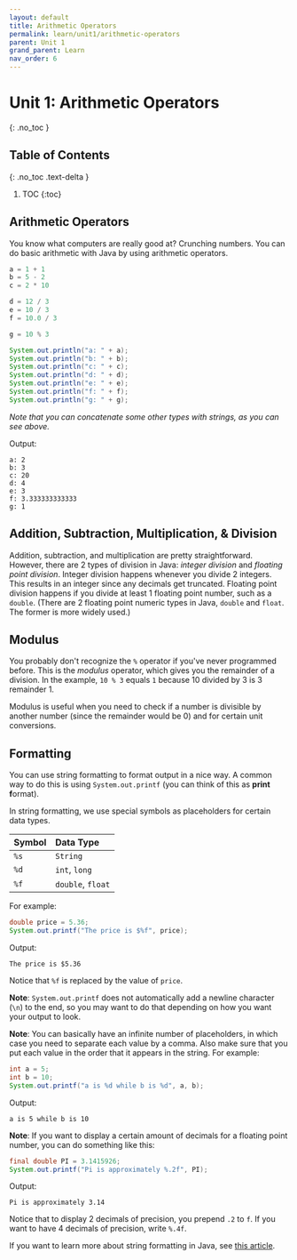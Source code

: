 ```yaml
---
layout: default
title: Arithmetic Operators
permalink: learn/unit1/arithmetic-operators
parent: Unit 1
grand_parent: Learn
nav_order: 6
---
```


<!-- prettier-ignore-start -->

# Unit 1: Arithmetic Operators
{: .no_toc }

## Table of Contents
{: .no_toc .text-delta }

1. TOC
{:toc}

<!-- prettier-ignore-end -->

## Arithmetic Operators

You know what computers are really good at? Crunching numbers. You can do basic
arithmetic with Java by using arithmetic operators.

```java
a = 1 + 1
b = 5 - 2
c = 2 * 10

d = 12 / 3
e = 10 / 3
f = 10.0 / 3

g = 10 % 3

System.out.println("a: " + a);
System.out.println("b: " + b);
System.out.println("c: " + c);
System.out.println("d: " + d);
System.out.println("e: " + e);
System.out.println("f: " + f);
System.out.println("g: " + g);
```

_Note that you can concatenate some other types with strings, as you can see
above._

Output:

```
a: 2
b: 3
c: 20
d: 4
e: 3
f: 3.333333333333
g: 1
```

## Addition, Subtraction, Multiplication, & Division

Addition, subtraction, and multiplication are pretty straightforward. However,
there are 2 types of division in Java: _integer division_ and _floating point
division_. Integer division happens whenever you divide 2 integers. This results
in an integer since any decimals get truncated. Floating point division happens
if you divide at least 1 floating point number, such as a `double`. (There are 2
floating point numeric types in Java, `double` and `float`. The former is more
widely used.)

## Modulus

You probably don't recognize the `%` operator if you've never programmed before.
This is the _modulus_ operator, which gives you the remainder of a division. In
the example, `10 % 3` equals `1` because 10 divided by 3 is 3 remainder 1.

Modulus is useful when you need to check if a number is divisible by another
number (since the remainder would be 0) and for certain unit conversions.

## Formatting

You can use string formatting to format output in a nice way. A common way to do
this is using `System.out.printf` (you can think of this as **print**
**f**ormat).

In string formatting, we use special symbols as placeholders for certain data
types.

| Symbol | Data Type         |
| :----- | :---------------- |
| `%s`   | `String`          |
| `%d`   | `int`, `long`     |
| `%f`   | `double`, `float` |

For example:

```java
double price = 5.36;
System.out.printf("The price is $%f", price);
```

Output:

```
The price is $5.36
```

Notice that `%f` is replaced by the value of `price`.

**Note**: `System.out.printf` does not automatically add a newline character
(`\n`) to the end, so you may want to do that depending on how you want your
output to look.

**Note**: You can basically have an infinite number of placeholders, in which
case you need to separate each value by a comma. Also make sure that you put
each value in the order that it appears in the string. For example:

```java
int a = 5;
int b = 10;
System.out.printf("a is %d while b is %d", a, b);
```

Output:

```
a is 5 while b is 10
```

**Note**: If you want to display a certain amount of decimals for a floating
point number, you can do something like this:

```java
final double PI = 3.1415926;
System.out.printf("Pi is approximately %.2f", PI);
```

Output:

```
Pi is approximately 3.14
```

Notice that to display 2 decimals of precision, you prepend `.2` to `f`. If you
want to have 4 decimals of precision, write `%.4f`.

If you want to learn more about string formatting in Java, see
[this article](https://dzone.com/articles/java-string-format-examples).
